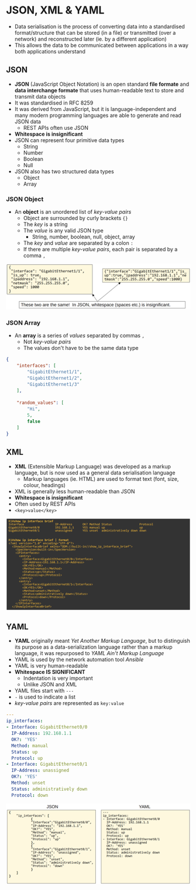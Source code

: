 # JSON, XML & YAML

- Data serialisation is the process of converting data into a standardised format/structure that can be stored (in a file) or transmitted (over a network) and reconstructed later (ie. by a different application)
- This allows the data to be communicated between applications in a way both applications understand

## JSON

- **JSON** (JavaScript Object Notation) is an open standard **file formate** and **data interchange formate** that uses human-readable text to store and transmit data objects
- It was standardised in RFC 8259
- It was derived from JavaScript, but it is language-independent and many modern programming languages are able to generate and read JSON data
  - REST APIs often use JSON
- **Whitespace is insignificant**
- JSON can represent four primitive data types
  - String
  - Number
  - Boolean
  - Null
- JSON also has two structured data types
  - Object
  - Array

### JSON Object

- An **object** is an unordered list of *key-value pairs*
  - Object are surrounded by curly brackets `{}`
  - The *key* is a string
  - The *value* is any valid JSON type
    - String, number, boolean, null, object, array
  - The *key* and *value* are separated by a colon `:`
  - If there are multiple *key-value pairs*, each pair is separated by a comma `,`

![JSON Example](./images/json_example.png)

### JSON Array

- An **array** is a series of *values* separated by commas `,`
  - Not *key-value pairs*
  - The values don't have to be the same data type

```json
{
    "interfaces": [
        "GigabitEthernet1/1",
        "GigabitEthernet1/2",
        "GigabitEthernet1/3"
    ],

    "random_values": [
        "Hi",
        5,
        false
    ]
}
```

## XML

- **XML** (Extensible Markup Language) was developed as a markup language, but is now used as a general data serialisation language
  - Markup languages (ie. HTML) are used to format text (font, size, colour, headings)
- XML is generally less human-readable than JSON
- **Whitespace is insignificant**
- Often used by REST APIs
- `<key>value</key>`

![XML Example](./images/xml_example.png)

## YAML

- **YAML** originally meant *Yet Another Markup Language*, but to distinguish its purpose as a data-serialization language rather than a markup language, it was repurposed to *YAML Ain't Markup Language*
- YAML is used by the network automation tool *Ansible*
- YAML is very human-readable
- **Whitespace IS SIGNIFICANT**
  - Indentation is very important
  - Unlike JSON and XML
- YAML files start with `---`
- `-` is used to indicate a list
- *key-value pairs* are represented as `key:value`

```yaml
---
ip_interfaces:
- Interface: GigabitEthernet0/0
  IP-Address: 192.168.1.1
  OK?: 'YES'
  Method: manual
  Status: up
  Protocol: up
- Interface: GigabitEthernet0/1
  IP-Address: unassigned
  OK?: 'YES'
  Method: unset
  Status: administratively down
  Protocol: down
```

![JSON vs YAML](./images/json_vs_yaml.png)
